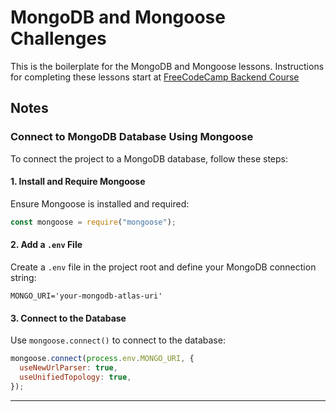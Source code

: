 # MongoDB and Mongoose Challenges

This is the boilerplate for the MongoDB and Mongoose lessons. Instructions for completing these lessons start at [FreeCodeCamp Backend Course](https://www.freecodecamp.org/learn/back-end-development-and-apis/mongodb-and-mongoose/install-and-set-up-mongoose)

## Notes

### Connect to MongoDB Database Using Mongoose

To connect the project to a MongoDB database, follow these steps:

#### **1. Install and Require Mongoose**

Ensure Mongoose is installed and required:

```javascript
const mongoose = require("mongoose");
```

#### **2. Add a `.env` File**

Create a `.env` file in the project root and define your MongoDB connection string:

```plaintext
MONGO_URI='your-mongodb-atlas-uri'
```

#### **3. Connect to the Database**

Use `mongoose.connect()` to connect to the database:

```javascript
mongoose.connect(process.env.MONGO_URI, {
  useNewUrlParser: true,
  useUnifiedTopology: true,
});
```

---
